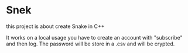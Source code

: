 # Snek

this project is about create Snake in C++

It works on a local usage you have to create an account with "subscribe" and then log.
The password will be store in a .csv and will be crypted. 

